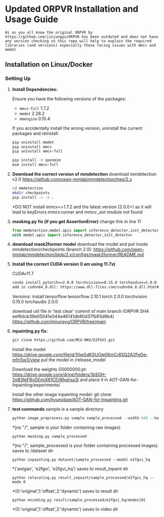 # Updated ORPVR Installation and Usage Guide
    Hi as you all know the original ORPVR by https://github.com/jinjungyu/ORPVR has been outdated and does not have any version checking so this repo will help to explain the required libraries (and versions) especially those facing issues with mmcv and mmdet
## Installation on Linux/Docker

### Setting Up

1. **Install Dependencies:**

   Ensure you have the following versions of the packages:

   - `mmcv-full` 1.7.2
   - `mmdet` 2.28.2
   - `mmengine` 0.10.4

   If you accidentally install the wrong version, uninstall the current packages and reinstall:

   ```bash
   pip uninstall mmdet
   pip uninstall mmcv
   pip uninstall mmcv-full

   pip install -U openmim
   mim install mmcv-full

2. **Download the correct version of mmdetection**
    download mmdetection v2.0
    https://github.com/open-mmlab/mmdetection/tree/2.x

    ```bash
    cd mmdetection
    mkdir checkpoints
    pip install -v -e .
    ```
    *DO NOT install mmcv==1.7.2 and the latest version (2.0.0+) as it will lead to keyErrors mmcv.runner and mmcv._ext module not found

3. **masking.py fix (if you get AssertionError)**
    change this in line 11
    ```python
    from mmdetection.mmdet.apis import inference_detector,init_detector
    with mmdet.apis import inference_detector,init_detector
    ```
4. **download mask2former model**
    download the model and put inside mmdetection/checkpoints (branch 2.0):
    https://github.com/open-mmlab/mmdetection/blob/2.x/configs/mask2former/README.md

5. **Install the correct CUDA version (I am using 11.7x)**

    CUDAv11.7
    ```bash
    conda install pytorch==2.0.0 torchvision==0.15.0 torchaudio==2.0.0 pytorch-cuda=11.7 -c pytorch -c nvidia
    add in cudnn64_8.dll: https://www.dll-files.com/cudnn64_8.dll.html#google_vignette if not found
    ```
    Versions:
    install tensorflow
    tensorflow                    2.10.1
    torch                         2.0.0
    torchvision                   0.15.0
    torchaudio                    2.0.0

    download util file in 'test clear' commit of main branch (ORPVR SHA eef6dcb39e05041e044e46141db80d37fb93d9b4)
    https://github.com/jinjungyu/ORPVR/tree/main

7. **inpainting.py fix:**
    ```bash
    git clone https://github.com/MCG-NKU/E2FGVI.git
    ```
    Install the model https://drive.google.com/file/d/10wGdKSUOie0XmCr8SQ2A2FeDe-mfn5w3/view
    put the model in /release_model

    Download the weights G0000000.pt:
    https://drive.google.com/drive/folders/1bSOH-2nB3feFRyDEmiX81CEiWkghss3i
    and place it in AOT-GAN-for-Inpainting/experiments/

    Install the other image inpainting model:
    git clone https://github.com/hyunobae/AOT-GAN-for-Inpainting.git

8. **test commands**
    sample is a sample directory
    ```python
    python image_preprocess.py sample sample_processed --width 640 --height 480
    ```
    *(no "/", sample is your folder containing raw images)
    ```
    python masking.py sample_processed
    ``` 
    *(no "/", sample_processed is your folder containing processed images). saves to /dataset dir
    ```
    python inpainting.py dataset/sample_processed --model e2fgvi_hq
    ``` 
    *('aotgan', 'e2fgvi', 'e2fgvi_hq') saves to result_inpaint dir
    ```
    python relocating.py result_inpaint/sample_processed/e2fgvi_hq --mode 0
    ```
    *(0:'original',1:'offset',2:'dynamic') saves to result dir
    ```
    python encoding.py result/sample_processed/e2fgvi_hq/modes[0]
    ```
    *(0:'original',1:'offset',2:'dynamic') saves to video dir